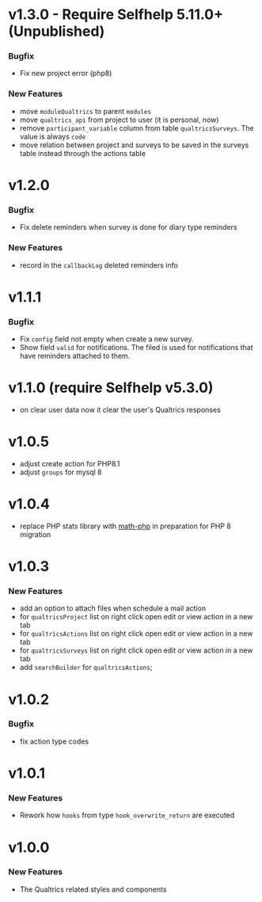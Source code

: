 # v1.3.0 - Require Selfhelp 5.11.0+ (Unpublished)
### Bugfix
 - Fix new project error (php8)

### New Features
 - move `moduleQualtrics` to parent `modules`
 - move `qualtrics_api` from project to user (it is personal, now)
 - remove `participant_variable` column from table `qualtricsSurveys`. The value is always `code` 
 - move relation between project and surveys to be saved in the surveys table instead through the actions table

# v1.2.0
### Bugfix
 - Fix delete reminders when survey is done for diary type reminders

### New Features
 - record in the `callbackLog` deleted reminders info

# v1.1.1
 ### Bugfix
 - Fix `config` field not empty when create a new survey.
 - Show field `valid` for notifications. The filed is used for notifications that have reminders attached to them.

# v1.1.0 (require Selfhelp v5.3.0)
 -  on clear user data now it clear the user's Qualtrics responses

# v1.0.5
 - adjust create action for PHP8.1
 - adjust `groups` for mysql 8

# v1.0.4
 - replace PHP stats library with [math-php](https://github.com/markrogoyski/math-php) in preparation for PHP 8 migration

# v1.0.3
### New Features
 - add an option to attach files when schedule a mail action
 - for `qualtricsProject` list on right click open edit or view action in a new tab
 - for `qualtricsActions` list on right click open edit or view action in a new tab
 - for `qualtricsSurveys` list on right click open edit or view action in a new tab
 - add `searchBuilder` for `qualtricsActions`;

# v1.0.2
### Bugfix
 - fix action type codes

# v1.0.1

### New Features

 - Rework how `hooks`  from type `hook_overwrite_return` are executed

# v1.0.0

### New Features

 - The Qualtrics related styles and components
